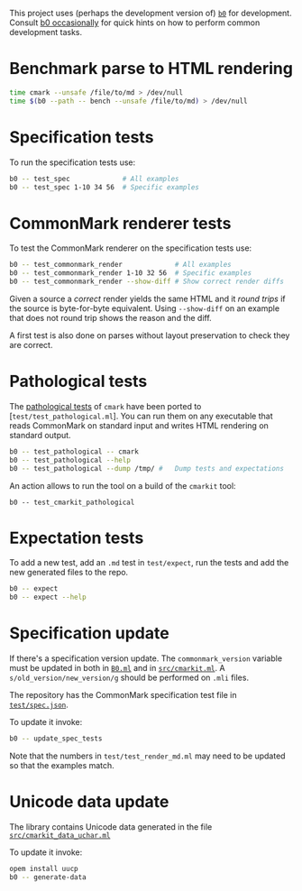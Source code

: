 This project uses (perhaps the development version of) [`b0`] for
development. Consult [b0 occasionally] for quick hints on how to
perform common development tasks.

[`b0`]: https://erratique.ch/software/b0
[b0 occasionally]: https://erratique.ch/software/b0/doc/occasionally.html

# Benchmark parse to HTML rendering

```sh
time cmark --unsafe /file/to/md > /dev/null
time $(b0 --path -- bench --unsafe /file/to/md) > /dev/null
```

# Specification tests 

To run the specification tests use:

```sh
b0 -- test_spec             # All examples
b0 -- test_spec 1-10 34 56  # Specific examples
```

# CommonMark renderer tests

To test the CommonMark renderer on the specification tests use: 

```sh
b0 -- test_commonmark_render             # All examples
b0 -- test_commonmark_render 1-10 32 56  # Specific examples
b0 -- test_commonmark_render --show-diff # Show correct render diffs
```

Given a source a *correct* render yields the same HTML and it *round
trips* if the source is byte-for-byte equivalent. Using `--show-diff`
on an example that does not round trip shows the reason and the diff.

A first test is also done on parses without layout preservation to
check they are correct.

# Pathological tests 

The [pathological tests][p] of `cmark` have been ported to
[`test/test_pathological.ml`]. You can run them on any executable that
reads CommonMark on standard input and writes HTML rendering on
standard output.

```sh
b0 -- test_pathological -- cmark
b0 -- test_pathological --help
b0 -- test_pathological --dump /tmp/ #   Dump tests and expectations
```

An action allows to run the tool on a build of the `cmarkit` tool:

```
b0 -- test_cmarkit_pathological
```

[p]: https://github.com/commonmark/cmark/blob/master/test/pathological_tests.py
[`test/pathological.ml`]: src/cmarkit.ml

# Expectation tests

To add a new test, add an `.md` test in `test/expect`, run the tests
and add the new generated files to the repo.

```sh
b0 -- expect
b0 -- expect --help 
```

# Specification update

If there's a specification version update. The `commonmark_version`
variable must be updated in both in [`B0.ml`] and in [`src/cmarkit.ml`].
A `s/old_version/new_version/g` should be performed on `.mli` files.

The repository has the CommonMark specification test file in
[`test/spec.json`].

To update it invoke:

```sh
b0 -- update_spec_tests
```

Note that the numbers in `test/test_render_md.ml` may need to be updated
so that the examples match.

[`test/spec.json`]: test/spec.json
[`src/cmarkit.ml`]: src/cmarkit.ml
[`B0.ml`]: B0.ml

# Unicode data update

The library contains Unicode data generated in the file
[`src/cmarkit_data_uchar.ml`]

To update it invoke:

```sh
opem install uucp
b0 -- generate-data
```

[`src/cmarkit_data_uchar.ml`]: src/cmarkit_data_uchar.ml

